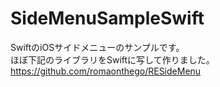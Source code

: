 # SideMenuSampleSwift
SwiftのiOSサイドメニューのサンプルです。<br>
ほぼ下記のライブラリをSwiftに写して作りました。<br>
https://github.com/romaonthego/RESideMenu<br>
